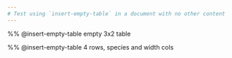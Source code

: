 ```yaml
---
# Test using `insert-empty-table` in a document with no other content
---
```


%% @insert-empty-table empty 3x2 table

%% @insert-empty-table 4 rows, species and width cols
